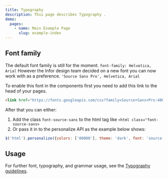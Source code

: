 ```yaml
---
title: Typography
description: This page describes Typography .
demo:
  pages:
    - name: Main Example Page
      slug: example-index
---
```


## Font family

The default font family is still for the moment. `font-family: Helvetica, Arial` However the Infor design
team decided on a new font you can now work with as a preference. `'Source Sans Pro', Helvetica, Arial`

To enable this font in the components first you need to add this link to the head of your pages.

```html
<link href="https://fonts.googleapis.com/css?family=Source+Sans+Pro:400,600" rel="stylesheet"/>
```

After that you can either:

1. Add the class `font-source-sans` to the html tag like `<html class="font-source-sans>`
2. Or pass it in to the personalize API as the example below shows:

```javascript
$('html').personalize({colors: ['80000'], theme: 'dark', font: 'source-sans'});
```

<!--
The sample app can be run with this font by adding the `?font=source-sans` parameter to any page. For example `components/personalize/example-index.html?font=source-sans`
-->

## Usage

For further font, typography, and grammar usage, see the [Typography guidelines](/guidelines/identity/typography).
